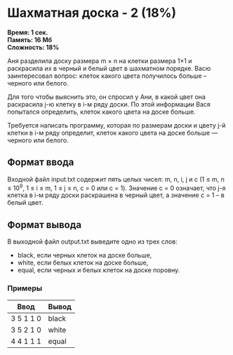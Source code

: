 <h1 class="title">Шахматная доска - 2 (18%)</h1>
<p><b>Время: 1 сек.<br>Память: 16 Мб<br>Сложность: 18%</b></p>
<p>Аня разделила доску размера m × n на клетки размера 1×1 и раскрасила их в черный и белый цвет в шахматном порядке. Васю заинтересовал вопрос: клеток какого цвета получилось больше – черного или белого.</p>
<p>Для того чтобы выяснить это, он спросил у Ани, в какой цвет она раскрасила j-ю клетку в i-м ряду доски. По этой информации Вася попытался определить, клеток какого цвета на доске больше.</p>
<p>Требуется написать программу, которая по размерам доски и цвету j-й клетки в i-м ряду определит, клеток какого цвета на доске больше — черного или белого.</p>
<h2>Формат ввода</h2>
<p>Входной файл input.txt содержит пять целых чисел: m, n, i, j и c (1 ≤ m, n ≤ 10<sup>9</sup>, 1 ≤ i ≤ m, 1 ≤ j ≤ n, с = 0 или с = 1). Значение c = 0 означает, что j-я клетка в i-м ряду доски раскрашена в черный цвет, а значение c = 1 – в белый цвет.</p>
<h2>Формат вывода</h2>
<p>В выходной файл output.txt выведите одно из трех слов:</p>
<ul>
    <li>black, если черных клеток на доске больше,</li>
    <li>white, если белых клеток на доске больше,</li>
    <li>equal, если черных и белых клеток на доске поровну.</li>
</ul>
<h3>Примеры</h3>
<table class="sample-tests">
<thead>
    <tr>
        <th>Ввод</th>
        <th>Вывод</th>
    </tr>
</thead>
<tbody>
        <tr>
            <td>3 5 1 1 0</td>
            <td>black</td>
        </tr>
        <tr>
            <td>3 5 2 1 0</td>
            <td>white</td>
        </tr>
        <tr>
            <td>4 4 1 1 1</td>
            <td>equal</td>
        </tr>
    </tbody>
</table>

